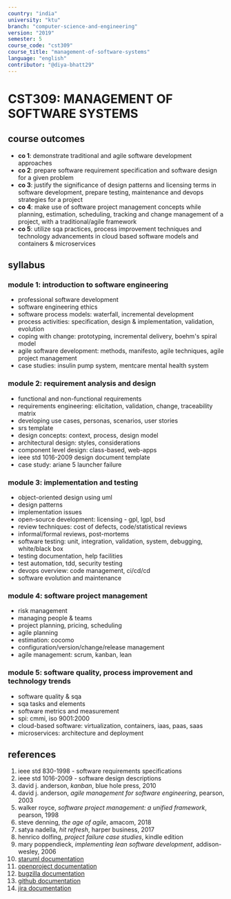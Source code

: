 ```yaml
---
country: "india"
university: "ktu"
branch: "computer-science-and-engineering"
version: "2019"
semester: 5
course_code: "cst309"
course_title: "management-of-software-systems"
language: "english"
contributor: "@diya-bhatt29"
---
```


# CST309: MANAGEMENT OF SOFTWARE SYSTEMS

## course outcomes

- **co 1**: demonstrate traditional and agile software development approaches  
- **co 2**: prepare software requirement specification and software design for a given problem  
- **co 3**: justify the significance of design patterns and licensing terms in software development, prepare testing, maintenance and devops strategies for a project  
- **co 4**: make use of software project management concepts while planning, estimation, scheduling, tracking and change management of a project, with a traditional/agile framework  
- **co 5**: utilize sqa practices, process improvement techniques and technology advancements in cloud based software models and containers & microservices  

## syllabus

### module 1: introduction to software engineering

- professional software development  
- software engineering ethics  
- software process models: waterfall, incremental development  
- process activities: specification, design & implementation, validation, evolution  
- coping with change: prototyping, incremental delivery, boehm's spiral model  
- agile software development: methods, manifesto, agile techniques, agile project management  
- case studies: insulin pump system, mentcare mental health system  

### module 2: requirement analysis and design

- functional and non-functional requirements  
- requirements engineering: elicitation, validation, change, traceability matrix  
- developing use cases, personas, scenarios, user stories  
- srs template  
- design concepts: context, process, design model  
- architectural design: styles, considerations  
- component level design: class-based, web-apps  
- ieee std 1016-2009 design document template  
- case study: ariane 5 launcher failure  

### module 3: implementation and testing

- object-oriented design using uml  
- design patterns  
- implementation issues  
- open-source development: licensing - gpl, lgpl, bsd  
- review techniques: cost of defects, code/statistical reviews  
- informal/formal reviews, post-mortems  
- software testing: unit, integration, validation, system, debugging, white/black box  
- testing documentation, help facilities  
- test automation, tdd, security testing  
- devops overview: code management, ci/cd/cd  
- software evolution and maintenance  

### module 4: software project management

- risk management  
- managing people & teams  
- project planning, pricing, scheduling  
- agile planning  
- estimation: cocomo  
- configuration/version/change/release management  
- agile management: scrum, kanban, lean  

### module 5: software quality, process improvement and technology trends

- software quality & sqa  
- sqa tasks and elements  
- software metrics and measurement  
- spi: cmmi, iso 9001:2000  
- cloud-based software: virtualization, containers, iaas, paas, saas  
- microservices: architecture and deployment  

## references

1. ieee std 830-1998 - software requirements specifications  
2. ieee std 1016-2009 - software design descriptions  
3. david j. anderson, *kanban*, blue hole press, 2010  
4. david j. anderson, *agile management for software engineering*, pearson, 2003  
5. walker royce, *software project management: a unified framework*, pearson, 1998  
6. steve denning, *the age of agile*, amacom, 2018  
7. satya nadella, *hit refresh*, harper business, 2017  
8. henrico dolfing, *project failure case studies*, kindle edition  
9. mary poppendieck, *implementing lean software development*, addison-wesley, 2006  
10. [staruml documentation](https://docs.staruml.io/)  
11. [openproject documentation](https://docs.openproject.org/)  
12. [bugzilla documentation](https://www.bugzilla.org/docs/)  
13. [github documentation](https://guides.github.com/)  
14. [jira documentation](https://www.atlassian.com/software/jira)  
